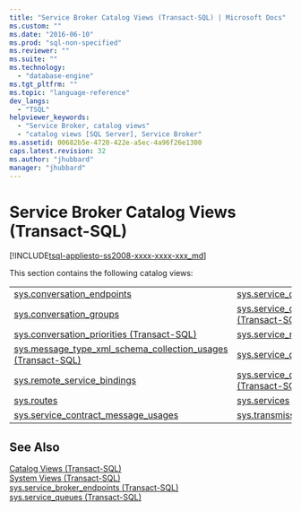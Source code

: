 ```yaml
---
title: "Service Broker Catalog Views (Transact-SQL) | Microsoft Docs"
ms.custom: ""
ms.date: "2016-06-10"
ms.prod: "sql-non-specified"
ms.reviewer: ""
ms.suite: ""
ms.technology: 
  - "database-engine"
ms.tgt_pltfrm: ""
ms.topic: "language-reference"
dev_langs: 
  - "TSQL"
helpviewer_keywords: 
  - "Service Broker, catalog views"
  - "catalog views [SQL Server], Service Broker"
ms.assetid: 00682b5e-4720-422e-a5ec-4a96f26e1300
caps.latest.revision: 32
ms.author: "jhubbard"
manager: "jhubbard"
---
```

# Service Broker Catalog Views (Transact-SQL)
[!INCLUDE[tsql-appliesto-ss2008-xxxx-xxxx-xxx_md](../../../database-engine/configure/windows/includes/tsql-appliesto-ss2008-xxxx-xxxx-xxx-md.md)]

  This section contains the following catalog views:  
  
|||  
|-|-|  
|[sys.conversation_endpoints](../../../relational-databases/reference/system-catalog-views/sys.conversation-endpoints-transact-sql.md)|[sys.service_contract_usages](../../../relational-databases/reference/system-catalog-views/sys.service-contract-usages-transact-sql.md)|  
|[sys.conversation_groups](../../../relational-databases/reference/system-catalog-views/sys.conversation-groups-transact-sql.md)|[sys.service_contracts &#40;Transact-SQL&#41;](../../../relational-databases/reference/system-catalog-views/sys.service-contracts-transact-sql.md)|  
|[sys.conversation_priorities &#40;Transact-SQL&#41;](../../../relational-databases/reference/system-catalog-views/sys.conversation-priorities-transact-sql.md)|[sys.service_message_types](../../../relational-databases/reference/system-catalog-views/sys.service-message-types-transact-sql.md)|  
|[sys.message_type_xml_schema_collection_usages &#40;Transact-SQL&#41;](../../../relational-databases/reference/system-catalog-views/sys.message-type-xml-schema-collection-usages-transact-sql.md)|[sys.service_queue_usages](../../../relational-databases/reference/system-catalog-views/sys.service-queue-usages-transact-sql.md)|  
|[sys.remote_service_bindings](../../../relational-databases/reference/system-catalog-views/sys.remote-service-bindings-transact-sql.md)|[sys.service_queues &#40;Transact-SQL&#41;](../../../relational-databases/reference/system-catalog-views/sys.service-queues-transact-sql.md)|  
|[sys.routes](../../../relational-databases/reference/system-catalog-views/sys.routes-transact-sql.md)|[sys.services](../../../relational-databases/reference/system-catalog-views/sys.services-transact-sql.md)|  
|[sys.service_contract_message_usages](../../../relational-databases/reference/system-catalog-views/sys.service-contract-message-usages-transact-sql.md)|[sys.transmission_queue](../../../relational-databases/reference/system-catalog-views/sys.transmission-queue-transact-sql.md)|  
  
## See Also  
 [Catalog Views &#40;Transact-SQL&#41;](../../../relational-databases/reference/system-catalog-views/catalog-views-transact-sql.md)   
 [System Views &#40;Transact-SQL&#41;](http://msdn.microsoft.com/library/35a6161d-7f43-4e00-bcd3-3091f2015e90)   
 [sys.service_broker_endpoints &#40;Transact-SQL&#41;](../../../relational-databases/reference/system-catalog-views/sys.service-broker-endpoints-transact-sql.md)   
 [sys.service_queues &#40;Transact-SQL&#41;](../../../relational-databases/reference/system-catalog-views/sys.service-queues-transact-sql.md)  
  
  